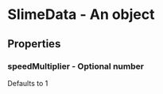 

# SlimeData - An object



## Properties



### speedMultiplier - Optional number



Defaults to 1

